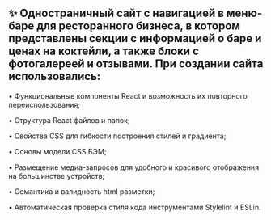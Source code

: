 <h2>✨ Одностраничный сайт с навигацией в меню-баре для ресторанного бизнеса, в котором представлены секции с информацией о баре и ценах на коктейли, а также блоки с фотогалереей и отзывами. При создании сайта использовались:</h2>

• Функциональные компоненты React и возможность их повторного переиспользования;

• Структура React файлов и папок;

• Свойства CSS для гибкости построения стилей и градиента;

• Основы модели CSS БЭМ;

• Размещение медиа-запросов для удобного и красивого отображения на большинстве устройств;

• Семантика и валидность html разметки;

• Автоматическая проверка стиля кода инструментами Stylelint и ESLin.
